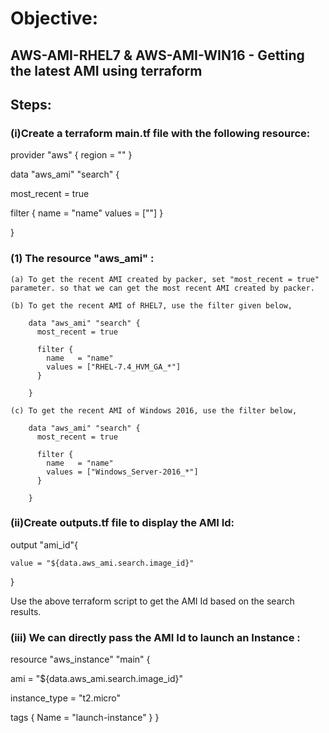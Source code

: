 # Objective:
## AWS-AMI-RHEL7 & AWS-AMI-WIN16 - Getting the latest AMI using terraform


## Steps:

### (i)Create a terraform main.tf file with the following resource:


provider "aws" {
	region = "<region>"
}

data "aws_ami" "search" {

  most_recent = true

  filter {
    name   = "name"
    values = ["<filter value>"]
  }


}


### (1) The resource "aws_ami" :

	(a) To get the recent AMI created by packer, set "most_recent = true" parameter. so that we can get the most recent AMI created by packer.

	(b) To get the recent AMI of RHEL7, use the filter given below,
		
		data "aws_ami" "search" {
		  most_recent = true

		  filter {
		    name   = "name"
		    values = ["RHEL-7.4_HVM_GA_*"]
		  }

		}

	(c) To get the recent AMI of Windows 2016, use the filter below,

		data "aws_ami" "search" {
		  most_recent = true

		  filter {
		    name   = "name"
		    values = ["Windows_Server-2016_*"]
		  }

		}

### (ii)Create outputs.tf file to display the AMI Id:
	
output "ami_id"{

	value = "${data.aws_ami.search.image_id}"
}

Use the above terraform script to get the AMI Id based on the search results.


### (iii) We can directly pass the AMI Id to launch an Instance :


resource "aws_instance" "main" {

  ami           = "${data.aws_ami.search.image_id}"

  instance_type = "t2.micro"

  tags {
    Name = "launch-instance"
  }
}




